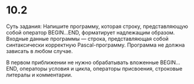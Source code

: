 # 10.2
Суть задания:
Напишите программу, которая строку, представляющую собой оператор BEGIN...END, форматирует надлежащим образом. Входные данные программы — строка, представляющая собой синтаксически корректную Pascal-программу. Программа не должна зависать в любом случае.


В первом приближении не нужно обрабатывать вложенные BEGIN…END, операторы условия и цикла, операторы присвоения, строковые литералы и комментарии.


